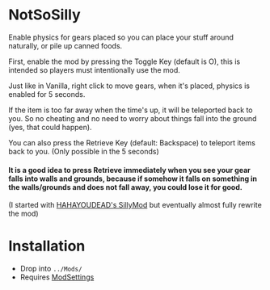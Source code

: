 # NotSoSilly

Enable physics for gears placed so you can place your stuff around naturally, or pile up canned foods.

First, enable the mod by pressing the Toggle Key (default is O), this is intended so players must intentionally use the mod.

Just like in Vanilla, right click to move gears, when it's placed, physics is enabled for 5 seconds.

If the item is too far away when the time's up, it will be teleported back to you. So no cheating and no need to worry about things fall into the ground (yes, that could happen).

You can also press the Retrieve Key (default: Backspace) to teleport items back to you. (Only possible in the 5 seconds)

#### It is a good idea to press Retrieve **immediately** when you see your gear falls into walls and grounds, because if somehow it falls on something in the walls/grounds and does not fall away, you could lose it for good.

(I started with [HAHAYOUDEAD's SillyMod](https://github.com/HAHAYOUDEAD/SillyMod) but eventually almost fully rewrite the mod)

# Installation
- Drop into `../Mods/`
- Requires [ModSettings](https://github.com/zeobviouslyfakeacc/ModSettings/releases)
